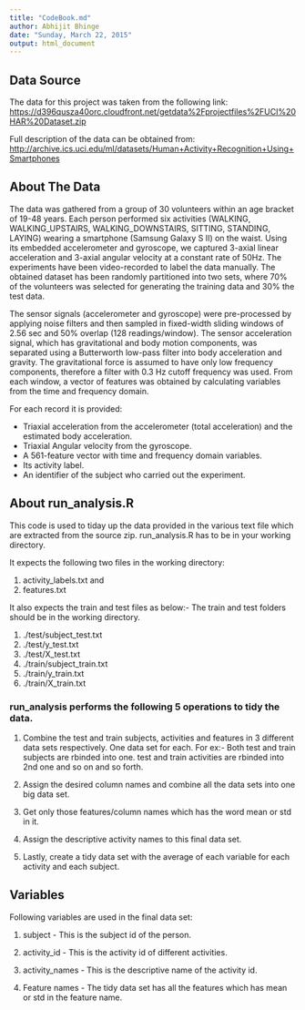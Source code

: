```yaml
---
title: "CodeBook.md"
author: Abhijit Bhinge
date: "Sunday, March 22, 2015"
output: html_document
---
```


## Data Source

The data for this project was taken from the following link:
https://d396qusza40orc.cloudfront.net/getdata%2Fprojectfiles%2FUCI%20HAR%20Dataset.zip 

Full description of the data can be obtained from:
http://archive.ics.uci.edu/ml/datasets/Human+Activity+Recognition+Using+Smartphones

## About The Data

The data was gathered from a group of 30 volunteers within an age bracket of 19-48 years. Each person performed six activities (WALKING, WALKING_UPSTAIRS, WALKING_DOWNSTAIRS, SITTING, STANDING, LAYING) wearing a smartphone (Samsung Galaxy S II) on the waist. Using its embedded accelerometer and gyroscope, we captured 3-axial linear acceleration and 3-axial angular velocity at a constant rate of 50Hz. The experiments have been video-recorded to label the data manually. The obtained dataset has been randomly partitioned into two sets, where 70% of the volunteers was selected for generating the training data and 30% the test data. 

The sensor signals (accelerometer and gyroscope) were pre-processed by applying noise filters and then sampled in fixed-width sliding windows of 2.56 sec and 50% overlap (128 readings/window). The sensor acceleration signal, which has gravitational and body motion components, was separated using a Butterworth low-pass filter into body acceleration and gravity. The gravitational force is assumed to have only low frequency components, therefore a filter with 0.3 Hz cutoff frequency was used. From each window, a vector of features was obtained by calculating variables from the time and frequency domain.

For each record it is provided:

- Triaxial acceleration from the accelerometer (total acceleration) and the estimated body acceleration.
- Triaxial Angular velocity from the gyroscope. 
- A 561-feature vector with time and frequency domain variables. 
- Its activity label. 
- An identifier of the subject who carried out the experiment.

## About run_analysis.R

This code is used to tiday up the data provided in the various text file which are extracted from the source zip. run_analysis.R has to be in your working directory. 

It expects the following two files in the working directory:

1. activity_labels.txt  and
2. features.txt

It also expects the train and test files as below:- The train and test folders should be in the working directory.

1. ./test/subject_test.txt
2. ./test/y_test.txt
3. ./test/X_test.txt
4. ./train/subject_train.txt
5. ./train/y_train.txt
6. ./train/X_train.txt

### run_analysis performs the following 5 operations to tidy the data.

1. Combine the test and train subjects, activities and features in 3 different data sets respectively. One data set for each.
For ex:- Both test and train subjects are rbinded into one. test and train activities are rbinded into 2nd one and so on and so forth.

2. Assign the desired column names and combine all the data sets into one big data set.

3. Get only those features/column names which has the word mean or std in it.

4. Assign the descriptive activity names to this final data set.

5. Lastly, create a tidy data set with the average of each variable for each activity and each subject.

## Variables

Following variables are used in the final data set:

1. subject - This is the subject id of the person.

2. activity_id - This is the activity id of different activities.

3. activity_names - This is the descriptive name of the activity id.

4. Feature names - The tidy data set has all the features which has mean or std in the feature name.















